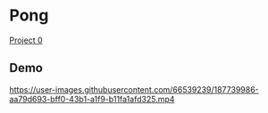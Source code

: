 # Pong
[Project 0](https://cs50.harvard.edu/games/2018/projects/0/pong/)

## Demo


https://user-images.githubusercontent.com/66539239/187739986-aa79d693-bff0-43b1-a1f9-b11fa1afd325.mp4

